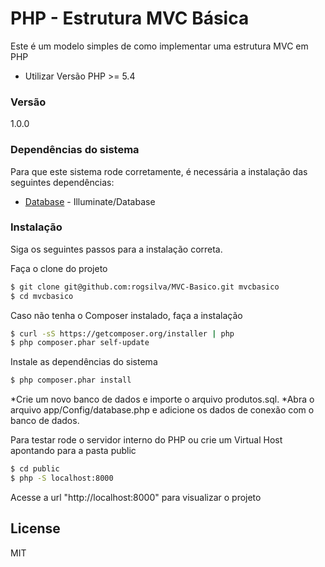 # PHP - Estrutura MVC Básica

Este é um modelo simples de como implementar uma estrutura MVC em PHP

  - Utilizar Versão PHP >= 5.4

### Versão
1.0.0

### Dependências do sistema

Para que este sistema rode corretamente, é necessária a instalação das seguintes dependências:

* [Database] - Illuminate/Database

### Instalação

Siga os seguintes passos para a instalação correta.

Faça o clone do projeto
```sh
$ git clone git@github.com:rogsilva/MVC-Basico.git mvcbasico
$ cd mvcbasico
```
Caso não tenha o Composer instalado, faça a instalação
```sh
$ curl -sS https://getcomposer.org/installer | php
$ php composer.phar self-update
```
Instale as dependências do sistema
```sh
$ php composer.phar install
```

*Crie um novo banco de dados  e importe o arquivo produtos.sql.
*Abra o arquivo app/Config/database.php e adicione os dados de conexão com o banco de dados.


Para testar rode o servidor interno do PHP ou crie um Virtual Host apontando para a pasta public
```sh
$ cd public
$ php -S localhost:8000
```


Acesse a url "http://localhost:8000" para visualizar o projeto


License
----

MIT

[Database]:https://github.com/illuminate/database
